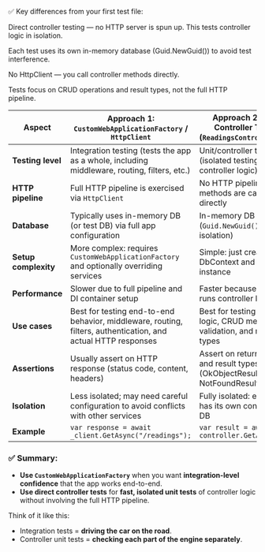 ﻿✅ Key differences from your first test file:

Direct controller testing — no HTTP server is spun up. This tests controller logic in isolation.

Each test uses its own in-memory database (Guid.NewGuid()) to avoid test interference.

No HttpClient — you call controller methods directly.

Tests focus on CRUD operations and result types, not the full HTTP pipeline.


| Aspect               | Approach 1: `CustomWebApplicationFactory` / `HttpClient`                                                      | Approach 2: Direct Controller Testing (`ReadingsControllerTests`)                  |
| -------------------- | ------------------------------------------------------------------------------------------------------------- | ---------------------------------------------------------------------------------- |
| **Testing level**    | Integration testing (tests the app as a whole, including middleware, routing, filters, etc.)                  | Unit/controller testing (isolated testing of controller logic)                     |
| **HTTP pipeline**    | Full HTTP pipeline is exercised via `HttpClient`                                                              | No HTTP pipeline; methods are called directly                                      |
| **Database**         | Typically uses in-memory DB (or test DB) via full app configuration                                           | In-memory DB per test (`Guid.NewGuid()` ensures isolation)                         |
| **Setup complexity** | More complex: requires `CustomWebApplicationFactory` and optionally overriding services                       | Simple: just create DbContext and controller instance                              |
| **Performance**      | Slower due to full pipeline and DI container setup                                                            | Faster because it only runs controller logic                                       |
| **Use cases**        | Best for testing end-to-end behavior, middleware, routing, filters, authentication, and actual HTTP responses | Best for testing controller logic, CRUD methods, validation, and return types      |
| **Assertions**       | Usually assert on HTTP response (status code, content, headers)                                               | Assert on returned objects and result types (OkObjectResult, NotFoundResult, etc.) |
| **Isolation**        | Less isolated; may need careful configuration to avoid conflicts with other services                          | Fully isolated: each test has its own controller and DB                            |
| **Example**          | `var response = await _client.GetAsync("/readings");`                                                         | `var result = await controller.GetAll();`                                          |

### ✅ Summary:

* **Use `CustomWebApplicationFactory`** when you want **integration-level confidence** that the app works end-to-end.
* **Use direct controller tests** for **fast, isolated unit tests** of controller logic without involving the full HTTP pipeline.

Think of it like this:

* Integration tests = **driving the car on the road**.
* Controller unit tests = **checking each part of the engine separately**.



